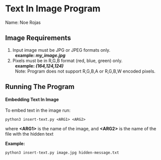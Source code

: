 # Text In Image Program
Name: Noe Rojas

## Image Requirements
1. Input image must be JPG or JPEG formats only.<br>
  &nbsp;&nbsp;**example: *my_image.jpg***
2. Pixels must be in R,G,B format (red, blue, green) only.<br>
&nbsp;&nbsp;**example: *(164,124,124)***<br>
&nbsp;&nbsp;Note: Program does not support R,G,B,A or R,G,B,W encoded pixels.

## Running The Program
#### Embedding Text In Image
To embed text in the image run: <br>

```
python3 insert-text.py <ARG1> <ARG2>
```
where **&lt;ARG1&gt;** is the name of the image, and **&lt;ARG2&gt;** is the name of the file with the hidden text <br>

**Example:**
```
python3 insert-text.py image.jpg hidden-message.txt
```
